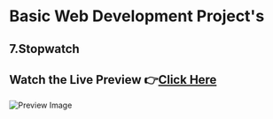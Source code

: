 # Basic Web Development Project's

## 7.Stopwatch

## Watch the Live Preview 👉[Click Here]()
![Preview Image](https://github.com/SorcererChiragsingh/Web-Development-Projects/blob/main/7-Stopwatch/preview.png)
